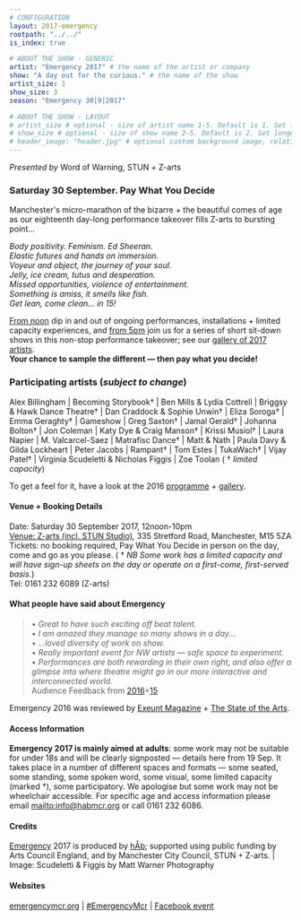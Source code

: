 ```yaml
---
# CONFIGURATION
layout: 2017-emergency
rootpath: "../../"
is_index: true

# ABOUT THE SHOW - GENERIC
artist: "Emergency 2017" # the name of the artist or company
show: "A day out for the curious." # the name of the show
artist_size: 1
show_size: 3
season: "Emergency 30|9|2017"

# ABOUT THE SHOW - LAYOUT
# artist_size # optional - size of artist name 1-5. Default is 1. Set longer names to lower values
# show_size # optional - size of show name 2-5. Default is 2. Set longer names to lower values
# header_image: "header.jpg" # optional custom background image, relative to current page
---
```

*Presented by* Word of Warning, STUN *+* Z-arts           
         
### Saturday 30 September. Pay What You Decide             
Manchester's micro-marathon of the bizarre + the beautiful comes of age as our eighteenth day-long performance takeover fills Z-arts to bursting point…        
          
*Body positivity. Feminism. Ed Sheeran.<br>Elastic futures and hands on immersion.<br>Voyeur and object, the journey of your soul.<br>Jelly, ice cream, tutus and desperation.<br>Missed opportunities, violence of entertainment.<br>Something is amiss, it smells like fish.<br>Get lean, come clean… in 15!*           
             
[From noon](/current/2017-emergency/afternoon) dip in and out of ongoing performances, installations + limited capacity experiences, and [from 5pm](/current/2017-emergency/evening) join us for a series of short sit-down shows in this non-stop performance takeover; see our [gallery of 2017 artists](/galleries/2017-emergencypre).<br>**Your chance to sample the different — then pay what you decide!**        
        
### Participating artists (*subject to change*)        
Alex Billingham | Becoming Storybook† | Ben Mills & Lydia Cottrell | Briggsy & Hawk Dance Theatre† | Dan Craddock & Sophie Unwin† | Eliza Soroga† | Emma Geraghty† | Gameshow | Greg Saxton† | Jamal Gerald† | Johanna Bolton† | Jon Coleman | Katy Dye & Craig Manson† | Krissi Musiol† | Laura Napier | M. Valcarcel-Saez | Matrafisc Dance† | Matt & Nath | Paula Davy & Gilda Lockheart | Peter Jacobs | Rampant† | Tom Estes | TukaWach† | Vijay Patel† | Virginia Scudeletti & Nicholas Figgis | Zoe Toolan ( † *limited capacity*)            
              
To get a feel for it, have a look at the 2016 [programme](/archive/2016-emergency) + [gallery](/galleries/2016-emergency).         
         
#### Venue + Booking Details         
Date: Saturday 30 September 2017, 12noon-10pm           
[Venue: Z-arts (incl. STUN Studio)](http://www.z-arts.org/about-us/getting-here), 335 Stretford Road, Manchester, M15 5ZA        
Tickets: no booking required, Pay What You Decide in person on the day, come and go as you please. ( † *NB Some work has a limited capacity and will have sign-up sheets on the day or operate on a first-come, first-served basis.*)        
Tel: 0161 232 6089 (Z-arts)          
         
#### What people have said about Emergency         
>• *Great to have such exciting off beat talent.*<br>• *I am amazed they manage so many shows in a day…*<br>• *…loved diversity of work on show.*<br>• *Really important event for NW artists — safe space to experiment.*<br>• *Performances are both rewarding in their own right, and also offer a glimpse into where theatre might go in our more interactive and interconnected world.*<br>Audience Feedback from [2016](/archive/2016-emergency)+[15](/archive/2015-emergency)             
           
Emergency 2016 was reviewed by <a href="http://exeuntmagazine.com/features/emergency-festival-free-non-stop-performance-manchester" target="_blank">Exeunt Magazine</a> + <a href="http://www.thestateofthearts.co.uk/features/review-emergency-z-arts" target="_blank">The State of the Arts</a>.        
          
#### Access Information       
**Emergency 2017 is mainly aimed at adults**: some work may not be suitable for under 18s and will be clearly signposted — details here from 19 Sep. It takes place in a number of different spaces and formats — some seated, some standing, some spoken word, some visual, some limited capacity (marked †), some participatory. We apologise but some work may not be wheelchair accessible. For specific age and access information please email <mailto:info@habmcr.org> or call 0161 232 6086.     
            
#### Credits         
[Emergency](/hab/emergency) 2017 is produced by [hÅb](/hab); supported using public funding by Arts Council England, and by Manchester City Council, STUN + Z-arts. | Image: Scudeletti & Figgis by Matt Warner Photography        
        
#### Websites
<a href="http://emergencymcr.org" target="_blank">emergencymcr.org</a> | <a href="http://twitter.com/hashtag/EmergencyMcr" target="_blank">#EmergencyMcr</a> | <a href="http://www.facebook.com/events/126871721220622" target="_blank">Facebook event</a>
